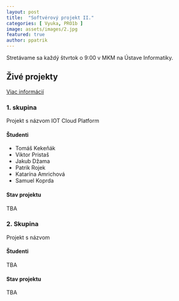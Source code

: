 ```yaml
---
layout: post
title:  "Softvérový projekt II."
categories: [ Vyuka, PRO1b ]
image: assets/images/2.jpg
featured: true
author: ppatrik
---
```


Stretávame sa každý štvrtok o 9:00 v MKM na Ústave Informatiky.

## Živé projekty

[Viac informácií](https://kpi.fei.tuke.sk/sk/content/zive-it-projekty)

### 1. skupina

Projekt s názvom IOT Cloud Platform

#### Študenti

* Tomáš Kekeňák
* Viktor Pristaš
* Jakub Džama
* Patrik Rojek
* Katarína Amrichová
* Samuel Koprda

#### Stav projektu

TBA

### 2. Skupina

Projekt s názvom

#### Študenti

TBA

#### Stav projektu

TBA
